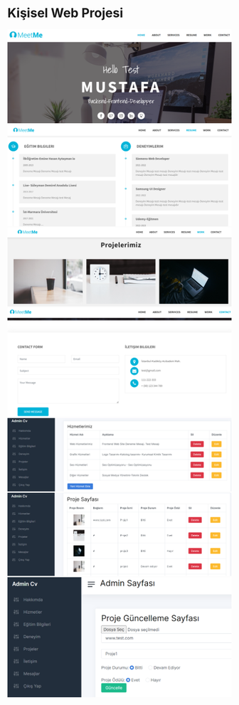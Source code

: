 # Kişisel Web Projesi

<img src="https://github.com/yazbabamyaz/ResumeWebProjectNetCore/blob/master/ResumeProjectWeb/wwwroot/Readme_image/1.png">
<img src="https://github.com/yazbabamyaz/ResumeWebProjectNetCore/blob/master/ResumeProjectWeb/wwwroot/Readme_image/2.png">

<img src="https://github.com/yazbabamyaz/ResumeWebProjectNetCore/blob/master/ResumeProjectWeb/wwwroot/Readme_image/3.png">
<img src="https://github.com/yazbabamyaz/ResumeWebProjectNetCore/blob/master/ResumeProjectWeb/wwwroot/Readme_image/4.png">
<img src="https://github.com/yazbabamyaz/ResumeWebProjectNetCore/blob/master/ResumeProjectWeb/wwwroot/Readme_image/Admin2.png">
<img src="https://github.com/yazbabamyaz/ResumeWebProjectNetCore/blob/master/ResumeProjectWeb/wwwroot/Readme_image/Admin3.png">
<img src="https://github.com/yazbabamyaz/ResumeWebProjectNetCore/blob/master/ResumeProjectWeb/wwwroot/Readme_image/Admin4.png">
